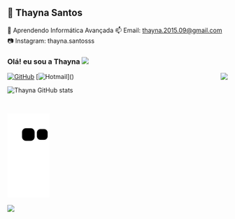 ## 👤 Thayna Santos
🌱 Aprendendo Informática Avançada
📫 Email: thayna.2015.09@gmail.com
📷 Instagram: thayna.santosss
### Olá! eu sou a Thayna <img src="https://raw.githubusercontent.com/iampavangandhi/iampavangandhi/master/gifs/Hi.gif" width="30px">

<img align="right" height="350em" src="https://i.pinimg.com/originals/4f/d0/c0/4fd0c049c173c9beb5a0101a84deb6f9.gif">


[![GitHub](https://img.shields.io/badge/github-%23121011.svg?style=for-the-badge&logo=github&logoColor=white)]()
[![Hotmail](https://img.shields.io/badge/-Hotmail-0078D4?style=flat-square&logo=microsoft-outlook&logoColor=whitelink=mailto:)]()

![Thayna GitHub stats]()


</div>

<br>

![Snake animation](https://github.com/victoriaflb/victoriaflb/blob/output/github-contribution-grid-snake.svg)

[![](./microsoft-certified-azure-fundamentals.png)](https://www.credly.com/badges/fc8ed04c-a843-4ccc-878e-5b0b8dc0b9f7/public_url)
<!-- - Microsoft Certified: [⭐ Azure Fundamentals](https://learn.microsoft.com/media/learn/certification/badges/microsoft-certified-fundamentals-badge.svg?branch=main)
<!---
thaynasantosss/thaynasantosss is a ✨ special ✨ repository because its `README.md` (this file) appears on your GitHub profile.
You can click the Preview link to take a look at your changes.
--->
